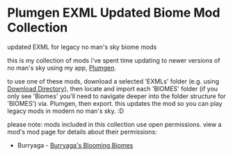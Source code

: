 # Plumgen EXML Updated Biome Mod Collection
updated EXML for legacy no man's sky biome mods

this is my collection of mods i've spent time updating to newer versions of no man's sky using my app, [Plumgen](https://github.com/SunnySummit/PLUMGEN).

to use one of these mods, download a selected 'EXMLs' folder (e.g. using [Download Directory](https://download-directory.github.io/)), then locate and import each 'BIOMES' folder (if you only see 'Biomes' you'll need to navigate deeper into the folder structure for 'BIOMES') via. Plumgen, then export. this updates the mod so you can play legacy mods in modern no man's sky. :D

please note: mods included in this collection use open permissions. view a mod's mod page for details about their permissions:

- Burryaga - [Burryaga's Blooming Biomes](https://www.nexusmods.com/nomanssky/mods/2057)